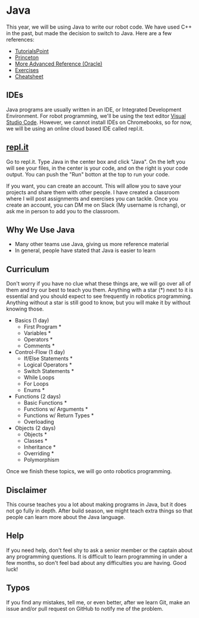 # Java

This year, we will be using Java to write our robot code. We have used C++ in the past, but made the decision to switch to Java. Here are a few references:

* [TutorialsPoint](https://www.tutorialspoint.com/java/java_basic_datatypes.htm)
* [Princeton](https://introcs.cs.princeton.edu/java/home/)
* [More Advanced Reference (Oracle)](https://docs.oracle.com/javase/tutorial/java/index.html)
* [Exercises](http://programmingbydoing.com/)
* [Cheatsheet](https://introcs.cs.princeton.edu/java/11cheatsheet/)

## IDEs

Java programs are usually written in an IDE, or Integrated Development Environment. For robot programming, we'll be using the text editor [Visual Studio Code](https://code.visualstudio.com/). However, we cannot install IDEs on Chromebooks, so for now, we will be using an online cloud based IDE called repl.it.

## [repl.it](https://repl.it/)

Go to repl.it. Type Java in the center box and click "Java". On the left you will see your files, in the center is your code, and on the right is your code output. You can push the "Run" botton at the top to run your code.

If you want, you can create an account. This will allow you to save your projects and share them with other people. I have created a classroom where I will post assignments and exercises you can tackle. Once you create an account, you can DM me on Slack (My username is rchang), or ask me in person to add you to the classroom.

## Why We Use Java

* Many other teams use Java, giving us more reference material
* In general, people have stated that Java is easier to learn

## Curriculum

Don't worry if you have no clue what these things are, we will go over all of them and try our best to teach you them. Anything with a star (*) next to it is essential and you should expect to see frequently in robotics programming. Anything without a star is still good to know, but you will make it by without knowing those.

* Basics (1 day)
  * First Program *
  * Variables *
  * Operators *
  * Comments *
* Control-Flow (1 day)
  * If/Else Statements *
  * Logical Operators *
  * Switch Statements *
  * While Loops
  * For Loops
  * Enums *
* Functions (2 days)
  * Basic Functions *
  * Functions w/ Arguments *
  * Functions w/ Return Types *
  * Overloading
* Objects (2 days)
  * Objects *
  * Classes *
  * Inheritance *
  * Overriding *
  * Polymorphism

Once we finish these topics, we will go onto robotics programming.

## Disclaimer

This course teaches you a lot about making programs in Java, but it does not go fully in depth. After build season, we might teach extra things so that people can learn more about the Java language.

## Help

If you need help, don't feel shy to ask a senior member or the captain about any programming questions. It is difficult to learn programming in under a few months, so don't feel bad about any difficulties you are having. Good luck!

## Typos

If you find any mistakes, tell me, or even better, after we learn Git, make an issue and/or pull request on GitHub to notify me of the problem.
